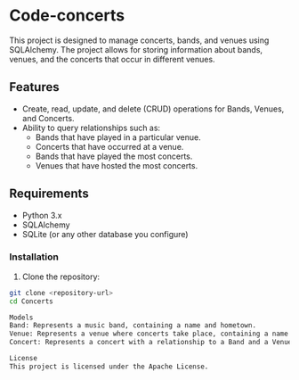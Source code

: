 # Code-concerts
This project is designed to manage concerts, bands, and venues using SQLAlchemy. The project allows for storing information about bands, venues, and the concerts that occur in different venues.

## Features

- Create, read, update, and delete (CRUD) operations for Bands, Venues, and Concerts.
- Ability to query relationships such as:
  - Bands that have played in a particular venue.
  - Concerts that have occurred at a venue.
  - Bands that have played the most concerts.
  - Venues that have hosted the most concerts.

## Requirements

- Python 3.x
- SQLAlchemy
- SQLite (or any other database you configure)

### Installation

1. Clone the repository:

```bash
git clone <repository-url>
cd Concerts

Models
Band: Represents a music band, containing a name and hometown.
Venue: Represents a venue where concerts take place, containing a name and city.
Concert: Represents a concert with a relationship to a Band and a Venue, and a date.

License
This project is licensed under the Apache License.





